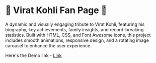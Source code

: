 <h1>🏏 Virat Kohli Fan Page 🌟</h1>

<p>A dynamic and visually engaging tribute to Virat Kohli, featuring his biography, key achievements, family insights, and record-breaking statistics. Built with HTML, CSS, and Font Awesome icons, this project includes smooth animations, responsive design, and a rotating image carousel to enhance the user experience.</p>

Here's the Demo link - <a href="https://sankalpmtellur.github.io/VK-18/">Link</a>
